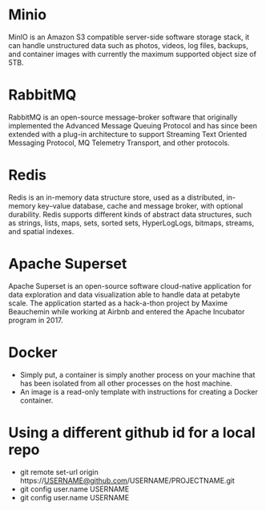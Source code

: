 # Minio  
MinIO is an Amazon S3 compatible server-side software storage stack, it can handle unstructured data such as photos, videos, log files, backups, and container images with currently the maximum supported object size of 5TB.  

# RabbitMQ  
RabbitMQ is an open-source message-broker software that originally implemented the Advanced Message Queuing Protocol and has since been extended with a plug-in architecture to support Streaming Text Oriented Messaging Protocol, MQ Telemetry Transport, and other protocols.  

# Redis  
Redis is an in-memory data structure store, used as a distributed, in-memory key–value database, cache and message broker, with optional durability. Redis supports different kinds of abstract data structures, such as strings, lists, maps, sets, sorted sets, HyperLogLogs, bitmaps, streams, and spatial indexes. 

# Apache Superset  
Apache Superset is an open-source software cloud-native application for data exploration and data visualization able to handle data at petabyte scale. The application started as a hack-a-thon project by Maxime Beauchemin while working at Airbnb and entered the Apache Incubator program in 2017.

# Docker  
- Simply put, a container is simply another process on your machine that has been isolated from all other processes on the host machine.  
- An image is a read-only template with instructions for creating a Docker container.  

# Using a different github id for a local repo  
- git remote set-url origin https://USERNAME@github.com/USERNAME/PROJECTNAME.git
- git config user.name USERNAME 
- git config user.name USERNAME
